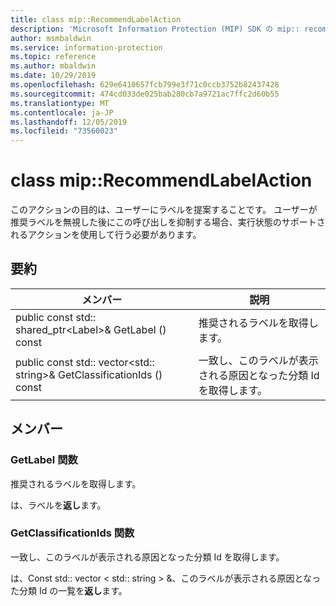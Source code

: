 ```yaml
---
title: class mip::RecommendLabelAction
description: 'Microsoft Information Protection (MIP) SDK の mip:: recommendlabelaction クラスについて説明します。'
author: msmbaldwin
ms.service: information-protection
ms.topic: reference
ms.author: mbaldwin
ms.date: 10/29/2019
ms.openlocfilehash: 629e6410657fcb799e3f71c0ccb3752b82437428
ms.sourcegitcommit: 474cd033de025bab280cb7a9721ac7ffc2d60b55
ms.translationtype: MT
ms.contentlocale: ja-JP
ms.lasthandoff: 12/05/2019
ms.locfileid: "73560023"
---
```

# <a name="class-miprecommendlabelaction"></a>class mip::RecommendLabelAction 
このアクションの目的は、ユーザーにラベルを提案することです。 ユーザーが推奨ラベルを無視した後にこの呼び出しを抑制する場合、実行状態のサポートされるアクションを使用して行う必要があります。
  
## <a name="summary"></a>要約
 メンバー                        | 説明                                
--------------------------------|---------------------------------------------
public const std:: shared_ptr\<Label\>& GetLabel () const  |  推奨されるラベルを取得します。
public const std:: vector\<std:: string\>& GetClassificationIds () const  |  一致し、このラベルが表示される原因となった分類 Id を取得します。
  
## <a name="members"></a>メンバー
  
### <a name="getlabel-function"></a>GetLabel 関数
推奨されるラベルを取得します。

  
は、ラベルを**返し**ます。
  
### <a name="getclassificationids-function"></a>GetClassificationIds 関数
一致し、このラベルが表示される原因となった分類 Id を取得します。

  
は、Const std:: vector < std:: string > &、このラベルが表示される原因となった分類 Id の一覧を**返し**ます。